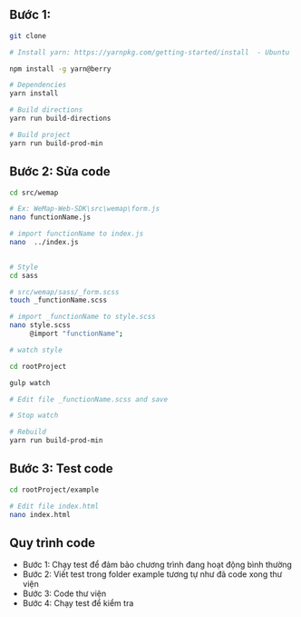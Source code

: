 ## Bước 1:
```bash
git clone 

# Install yarn: https://yarnpkg.com/getting-started/install  - Ubuntu

npm install -g yarn@berry

# Dependencies
yarn install

# Build directions
yarn run build-directions

# Build project
yarn run build-prod-min

```

## Bước 2: Sửa code
```bash
cd src/wemap

# Ex: WeMap-Web-SDK\src\wemap\form.js
nano functionName.js

# import functionName to index.js
nano  ../index.js
    

# Style
cd sass

# src/wemap/sass/_form.scss
touch _functionName.scss

# import _functionName to style.scss
nano style.scss
     @import "functionName";

# watch style

cd rootProject

gulp watch

# Edit file _functionName.scss and save

# Stop watch 

# Rebuild
yarn run build-prod-min

```

## Bước 3: Test code
```bash
cd rootProject/example

# Edit file index.html
nano index.html

```


## Quy trình code
- Bước 1: Chạy test để đảm bảo chương trình đang hoạt động bình thường
- Bước 2: Viết test trong folder example tương tự như đã code xong thư viện
- Bước 3: Code thư viện
- Bước 4: Chạy test để kiểm tra
